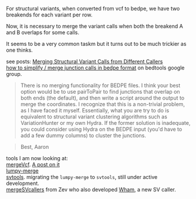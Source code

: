 
For structural variants, when converted from vcf to bedpe, we have two breakends for each variant per row.

Now, it is necessary to merge the variant calls when both the breakend A and B overlaps for some calls.

It seems to be a very common taskm but it turns out to be much trickier as one thinks.

see posts:
[Merging Structural Variant Calls from Different Callers](http://simpsonlab.github.io/2015/06/15/merging-sv-calls/)  
[how to simplify / merge junction calls in bedpe format](https://groups.google.com/forum/#!topic/bedtools-discuss/JXZbJSwVxUo) on bedtools google group.
>There is no merging functionality for BEDPE files.  I think your best option would be to use pairToPair to find junctions that overlap on both ends (the default), and then write a script around the output to merge the coordinates.  I recognize that this is a non-trivial problem, as I have faced it myself.  Essentially, what you are try to do is equivalent to structural variant clustering algorithms such as VariationHunter or my own Hydra.  If the former solution is inadequate, you could consider using Hydra on the BEDPE input (you'd have to add a few dummy columns) to cluster the junctions.

>Best,
>Aaron

tools I am now looking at:  
[mergeVcf](https://github.com/ljdursi/mergevcf). [A post on it](http://simpsonlab.github.io/2015/06/15/merging-sv-calls/)  
[lumpy-merge](https://github.com/hall-lab/lumpy-merge)  
[svtools](https://github.com/hall-lab/svtools). migrating the `lumpy-merge` to `svtools`, still under active development.  
[mergeSVcallers](https://github.com/zeeev/mergeSVcallers) from Zev who also developed [Wham](https://github.com/zeeev/wham), a new SV caller.
